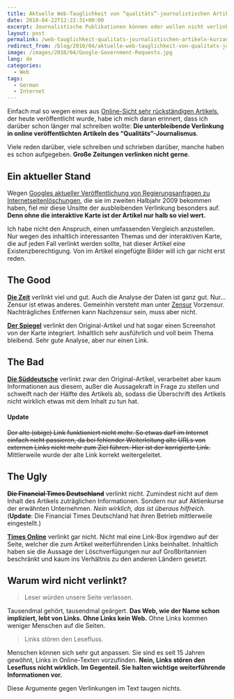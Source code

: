 ```yaml
---
title: Aktuelle Web-Tauglichkeit von “qualitäts”-journalistischen Artikeln — eine Kurzanalyse
date: 2010-04-22T12:22:31+00:00
excerpt: Journalistische Publikationen können oder wollen nicht verlinken, obwohl sie die Inhalte selbst nur zusammengeklaubt haben.
layout: post
permalink: /web-tauglichkeit-qualitats-journalistischen-artikeln-kurzanalyse
redirect_from: /blog/2010/04/aktuelle-web-tauglichkeit-von-qualitats-journalistischen-artikeln-–-eine-kurzanalyse/
image: /images/2010/04/Google-Government-Requests.jpg
lang: de
categories:
  - Web
tags:
  - German
  - Internet
---
```

Einfach mal so wegen eines aus [Online-Sicht sehr rückständigen Artikels](http://www.thetimes.co.uk/tto/technology/article2484322.ece), der heute veröffentlicht wurde, habe ich mich daran erinnert, dass ich darüber schon länger mal schreiben wollte: **Die unterbleibende Verlinkung in online veröffentlichten Artikeln des “Qualitäts”-Journalismus**.

Viele reden darüber, viele schreiben und schrieben darüber, manche haben es schon aufgegeben. **Große Zeitungen verlinken nicht gerne**.

## Ein aktueller Stand

Wegen [Googles aktueller Veröffentlichung von Regierungsanfragen zu Internetseitenlöschungen](https://www.google.com/transparencyreport/removals/government/), die sie im zweiten Halbjahr 2009 bekommen haben, fiel mir diese Unsitte der ausbleibenden Verlinkung besonders auf. **Denn ohne die interaktive Karte ist der Artikel nur halb so viel wert.**

Ich habe nicht den Anspruch, einen umfassenden Vergleich anzustellen. Nur wegen des inhaltlich interessanten Themas und der interaktiven Karte, die auf jeden Fall verlinkt werden sollte, hat dieser Artikel eine Existenzberechtigung. Von im Artikel eingefügte Bilder will ich gar nicht erst reden.

## The Good

[**Die Zeit**](http://www.zeit.de/digital/datenschutz/2010-04/google-government-requests) verlinkt viel und gut. Auch die Analyse der Daten ist ganz gut. Nur… Zensur ist etwas anderes. Gemeinhin versteht man unter [Zensur](https://de.wikipedia.org/wiki/Zensur_(Informationskontrolle)) Vorzensur. Nachträgliches Entfernen kann Nachzensur sein, muss aber nicht.

[**Der Spiegel**](http://www.spiegel.de/netzwelt/netzpolitik/google-statistik-wie-die-deutschen-zensur-vizeweltmeister-wurden-a-690278.html) verlinkt den Original-Artikel und hat sogar einen Screenshot von der Karte integriert. Inhaltlich sehr ausführlich und voll beim Thema bleibend. Sehr gute Analyse, aber nur einen Link.

## The Bad

[**Die Süddeutsche**](http://www.sueddeutsche.de/digital/google-statistik-zu-behoerdeneingriffen-deutschland-loescht-gerne-1.936251) verlinkt zwar den Original-Artikel, verarbeitet aber kaum Informationen aus diesem, außer die Aussagekraft in Frage zu stellen und schweift nach der Hälfte des Artikels ab, sodass die Überschrift des Artikels nicht wirklich etwas mit dem Inhalt zu tun hat.

#### Update

~~Der alte (obige) Link funktioniert nicht mehr. So etwas darf im Internet einfach nicht passieren, da bei fehlender Weiterleitung alte URLs von externen Links nicht mehr zum Ziel führen. Hier ist der korrigierte Link.~~ Mittlerweile wurde der alte Link korrekt weitergeleitet.

## The Ugly

~~**Die Financial Times Deutschland**~~ verlinkt nicht. Zumindest nicht auf dem Inhalt des Artikels zuträglichen Informationen. Sondern nur auf Aktienkurse der erwähnten Unternehmen. _Nein wirklich, das ist überaus hilfreich._ (**Update**: Die Financial Times Deutschland hat ihren Betrieb mittlerweile eingestellt.)

[**Times Online**](http://www.thetimes.co.uk/tto/technology/article2484322.ece) verlinkt gar nicht. Nicht mal eine Link-Box irgendwo auf der Seite, welcher die zum Artikel weiterführenden Links beinhaltet. Inhaltlich haben sie die Aussage der Löschverfügungen nur auf Großbritannien beschränkt und kaum ins Verhältnis zu den anderen Ländern gesetzt.

## Warum wird nicht verlinkt?

> Leser würden unsere Seite verlassen.

Tausendmal gehört, tausendmal geärgert. **Das Web, wie der Name schon impliziert, lebt von Links. Ohne Links kein Web.** Ohne Links kommen weniger Menschen auf die Seiten.

> Links stören den Lesefluss.

Menschen können sich sehr gut anpassen. Sie sind es seit 15 Jahren gewöhnt, Links in Online-Texten vorzufinden. **Nein, Links stören den Lesefluss nicht wirklich. Im Gegenteil. Sie halten wichtige weiterführende Informationen vor.**

Diese Argumente gegen Verlinkungen im Text taugen nichts.
